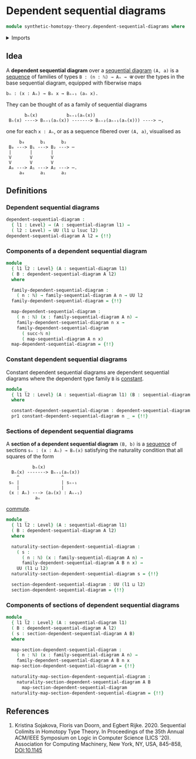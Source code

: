 # Dependent sequential diagrams

```agda
module synthetic-homotopy-theory.dependent-sequential-diagrams where
```

<details><summary>Imports</summary>

```agda
open import elementary-number-theory.natural-numbers

open import foundation.dependent-pair-types
open import foundation.function-types
open import foundation.homotopies
open import foundation.universe-levels

open import synthetic-homotopy-theory.sequential-diagrams
```

</details>

## Idea

A **dependent sequential diagram** over a
[sequential diagram](synthetic-homotopy-theory.sequential-diagrams.md) `(A, a)`
is a [sequence](foundation.dependent-sequences.md) of families of types
`B : (n : ℕ) → Aₙ → 𝓤` over the types in the base sequential diagram, equipped
with fiberwise maps

```text
bₙ : (x : Aₙ) → Bₙ x → Bₙ₊₁ (aₙ x).
```

They can be thought of as a family of sequential diagrams

```text
       bₙ(x)           bₙ₊₁(aₙ(x))
 Bₙ(x) ----> Bₙ₊₁(aₙ(x)) -------> Bₙ₊₂(aₙ₊₁(aₙ(x))) ----> ⋯,
```

one for each `x : Aₙ`, or as a sequence fibered over `(A, a)`, visualised as

```text
     b₀      b₁      b₂
 B₀ ---> B₁ ---> B₂ ---> ⋯
 |       |       |
 V       V       V
 V       V       V
 A₀ ---> A₁ ---> A₂ ---> ⋯.
     a₀      a₁      a₂
```

## Definitions

### Dependent sequential diagrams

```agda
dependent-sequential-diagram :
  { l1 : Level} → (A : sequential-diagram l1) →
  ( l2 : Level) → UU (l1 ⊔ lsuc l2)
dependent-sequential-diagram A l2 = {!!}
```

### Components of a dependent sequential diagram

```agda
module _
  { l1 l2 : Level} (A : sequential-diagram l1)
  ( B : dependent-sequential-diagram A l2)
  where

  family-dependent-sequential-diagram :
    ( n : ℕ) → family-sequential-diagram A n → UU l2
  family-dependent-sequential-diagram = {!!}

  map-dependent-sequential-diagram :
    ( n : ℕ) (x : family-sequential-diagram A n) →
    family-dependent-sequential-diagram n x →
    family-dependent-sequential-diagram
      ( succ-ℕ n)
      ( map-sequential-diagram A n x)
  map-dependent-sequential-diagram = {!!}
```

### Constant dependent sequential diagrams

Constant dependent sequential diagrams are dependent sequential diagrams where
the dependent type family `B` is [constant](foundation.constant-maps.md).

```agda
module _
  { l1 l2 : Level} (A : sequential-diagram l1) (B : sequential-diagram l2)
  where

  constant-dependent-sequential-diagram : dependent-sequential-diagram A l2
  pr1 constant-dependent-sequential-diagram n _ = {!!}
```

### Sections of dependent sequential diagrams

A **section of a dependent sequential diagram** `(B, b)` is a
[sequence](foundation.dependent-sequences.md) of sections
`sₙ : (x : Aₙ) → Bₙ(x)` satisfying the naturality condition that all squares of
the form

```text
          bₙ(x)
  Bₙ(x) -------> Bₙ₊₁(aₙ(x))
    ^                ^
 sₙ |                | sₙ₊₁
    |                |
 (x : Aₙ) ---> (aₙ(x) : Aₙ₊₁)
           aₙ
```

[commute](foundation.commuting-squares-of-maps.md).

```agda
module _
  { l1 l2 : Level} (A : sequential-diagram l1)
  ( B : dependent-sequential-diagram A l2)
  where

  naturality-section-dependent-sequential-diagram :
    ( s :
      ( n : ℕ) (x : family-sequential-diagram A n) →
      family-dependent-sequential-diagram A B n x) →
    UU (l1 ⊔ l2)
  naturality-section-dependent-sequential-diagram s = {!!}

  section-dependent-sequential-diagram : UU (l1 ⊔ l2)
  section-dependent-sequential-diagram = {!!}
```

### Components of sections of dependent sequential diagrams

```agda
module _
  { l1 l2 : Level} (A : sequential-diagram l1)
  ( B : dependent-sequential-diagram A l2)
  ( s : section-dependent-sequential-diagram A B)
  where

  map-section-dependent-sequential-diagram :
    ( n : ℕ) (x : family-sequential-diagram A n) →
    family-dependent-sequential-diagram A B n x
  map-section-dependent-sequential-diagram = {!!}

  naturality-map-section-dependent-sequential-diagram :
    naturality-section-dependent-sequential-diagram A B
      map-section-dependent-sequential-diagram
  naturality-map-section-dependent-sequential-diagram = {!!}
```

## References

1. Kristina Sojakova, Floris van Doorn, and Egbert Rijke. 2020. Sequential
   Colimits in Homotopy Type Theory. In Proceedings of the 35th Annual ACM/IEEE
   Symposium on Logic in Computer Science (LICS '20). Association for Computing
   Machinery, New York, NY, USA, 845–858,
   [DOI:10.1145](https://doi.org/10.1145/3373718.3394801)
